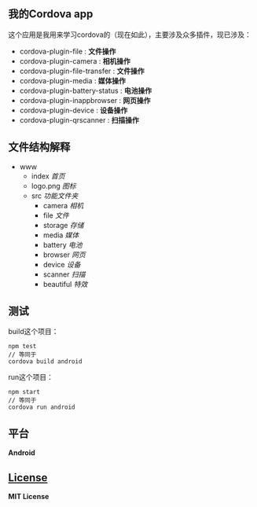 ## 我的Cordova app

这个应用是我用来学习cordova的（现在如此），主要涉及众多插件，现已涉及：

- cordova-plugin-file : **文件操作**
- cordova-plugin-camera : **相机操作**
- cordova-plugin-file-transfer : **文件操作**
- cordova-plugin-media : **媒体操作**
- cordova-plugin-battery-status : **电池操作**
- cordova-plugin-inappbrowser : **网页操作**
- cordova-plugin-device : **设备操作**
- cordova-plugin-qrscanner : **扫描操作**

## 文件结构解释

- www
  - index   *首页*
  - logo.png   *图标*
  - src   *功能文件夹*
    - camera   *相机*
    - file   *文件*
    - storage   *存储*
    - media   *媒体*
    - battery   *电池*
    - browser   *网页*
    - device   *设备*
    - scanner   *扫描*
    - beautiful   *特效*

## 测试

build这个项目：

```
npm test
// 等同于
cordova build android
```

run这个项目：

```
npm start
// 等同于
cordova run android
```

## 平台

**Android**

## [License](License)

**MIT License**
